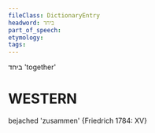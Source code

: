 ```yaml
---
fileClass: DictionaryEntry
headword: ביחד
part_of_speech: 
etymology: 
tags: 
---
```

ביחד
'together'

WESTERN
========

bejached 'zusammen' {Friedrich 1784: XV}